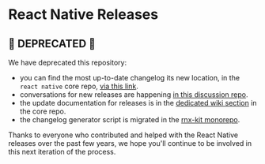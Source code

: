 # React Native Releases

## 🚨 DEPRECATED 🚨

We have deprecated this repository:

- you can find the most up-to-date changelog its new location, in the `react native` core repo, [via this link](https://github.com/facebook/react-native/blob/main/CHANGELOG.md).
- conversations for new releases are happening [in this discussion repo](https://github.com/reactwg/react-native-releases/discussions).
- the update documentation for releases is in the [dedicated wiki section](https://github.com/facebook/react-native/wiki/Releases) in the core repo.
- the changelog generator script is migrated in the [rnx-kit monorepo](https://github.com/microsoft/rnx-kit/tree/main/packages/rn-changelog-generator).

Thanks to everyone who contributed and helped with the React Native releases over the past few years, we hope you'll continue to be involved in this next iteration of the process.
